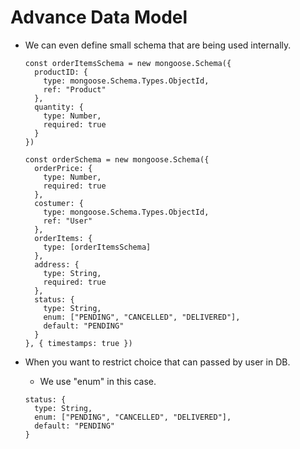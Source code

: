 # Advance Data Model

- We can even define small schema that are being used internally.
  ```
  const orderItemsSchema = new mongoose.Schema({
    productID: {
      type: mongoose.Schema.Types.ObjectId,
      ref: "Product"
    },
    quantity: {
      type: Number,
      required: true
    }
  })

  const orderSchema = new mongoose.Schema({
    orderPrice: {
      type: Number,
      required: true
    },
    costumer: {
      type: mongoose.Schema.Types.ObjectId,
      ref: "User"
    },
    orderItems: {
      type: [orderItemsSchema]
    },
    address: {
      type: String,
      required: true
    },
    status: {
      type: String,
      enum: ["PENDING", "CANCELLED", "DELIVERED"],
      default: "PENDING"
    }
  }, { timestamps: true })
  ```


- When you want to restrict choice that can passed by user in DB.
  - We use "enum" in this case.
  ```
  status: {
    type: String,
    enum: ["PENDING", "CANCELLED", "DELIVERED"],
    default: "PENDING"
  }
  ```